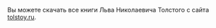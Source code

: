 Вы можете скачать все книги Льва Николаевича Толстого с сайта [tolstoy.ru](http://tolstoy.ru/creativity/90-volume-collection-of-the-works/).
